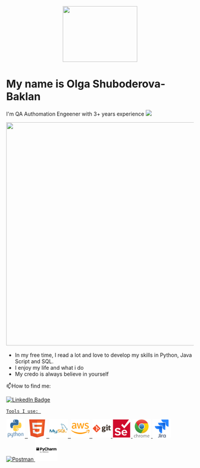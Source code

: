 <div align="center">
  <img src=https://static8.depositphotos.com/1003995/838/i/450/depositphotos_8385050-stock-photo-hello-world.jpg width="200" height="150"/>
</div>

# My name is Olga Shuboderova-Baklan
I'm QA Authomation Engeener with 3+ years experience <img src="https://media.giphy.com/media/WUlplcMpOCEmTGBtBW/giphy.gif" width="55"/></div>

<div align="center">
  <img src= https://st.depositphotos.com/1001877/2742/i/600/depositphotos_27424459-stock-photo-e-learning-education-or-internet.jpg width="1000" height="600"/>
</div>

- In my free time, I read a lot and love to develop my skills in Python, Java Script and SQL.
- I enjoy my life and what i do
- My credo is always believe in yourself 

:mailbox:How to find me:<div id="badges">
  <a href="https://www.linkedin.com/in/olga-baklan-shuboderova/">
  <img src="https://img.shields.io/badge/LinkedIn-blue?style=for-the-badge&logo=linkedin&logoColor=white" alt="LinkedIn Badge"/>
    
    Tools I use: 
<div>
  <img src="https://github.com/devicons/devicon/blob/master/icons/python/python-original-wordmark.svg" title="Python" alt="Python" width="50" height="50"/>&nbsp;
  <img src="https://github.com/devicons/devicon/blob/master/icons/html5/html5-original.svg" title="HTML5" alt="HTML" width="50" height="50"/>&nbsp;
  <img src="https://github.com/devicons/devicon/blob/master/icons/mysql/mysql-original-wordmark.svg" title="MySQL"  alt="MySQL" width="50" height="50"/>&nbsp;
  <img src="https://github.com/devicons/devicon/blob/master/icons/amazonwebservices/amazonwebservices-plain-wordmark.svg" title="AWS" alt="AWS" width="50" height="50"/>&nbsp;
  <img src="https://github.com/devicons/devicon/blob/master/icons/git/git-original-wordmark.svg" title="Git" **alt="Git" width="50" height="50"/>
  <img src="https://github.com/devicons/devicon/blob/master/icons/selenium/selenium-original.svg" title="Selenium" **alt="Selenium" width="50" height="50"/>
  <img src="https://github.com/devicons/devicon/raw/master/icons/chrome/chrome-original-wordmark.svg" title="Chrome" alt="Chrome" width="50" height="50"/>
  <img src="https://github.com/devicons/devicon/raw/master/icons/jira/jira-original-wordmark.svg" title="Jira" alt="Jira" width="50"/>  
  <img src="https://camo.githubusercontent.com/93b32389bf746009ca2370de7fe06c3b5146f4c99d99df65994f9ced0ba41685/68747470733a2f2f7777772e766563746f726c6f676f2e7a6f6e652f6c6f676f732f676574706f73746d616e2f676574706f73746d616e2d69636f6e2e737667" title="Postman" alt="Postman" width="50" height="50"/> 
  <img src="https://github.com/devicons/devicon/raw/master/icons/pycharm/pycharm-original-wordmark.svg" title="PyCharm" alt="PyCharm" width="60"/>
  </div>


                                                                     

<!--
**forolga37/forolga37** is a ✨ _special_ ✨ repository because its `README.md` (this file) appears on your GitHub profile.

Here are some ideas to get you started:

- 🔭 I’m currently working on ...
- 🌱 I’m currently learning ...
- 👯 I’m looking to collaborate on ...
- 🤔 I’m looking for help with ...
- 💬 Ask me about ...
- 📫 How to reach me: ...
- 😄 Pronouns: ...
- ⚡ Fun fact: ...
-->
